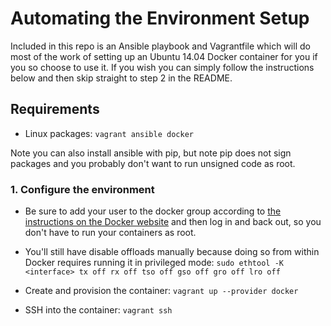 Automating the Environment Setup
===============

Included in this repo is an Ansible playbook and Vagrantfile which will do most
of the work of setting up an Ubuntu 14.04 Docker container for you if you so
choose to use it. If you wish you can simply follow the instructions below and
then skip straight to step 2 in the README.

Requirements
---------------
* Linux packages: `vagrant ansible docker`

Note you can also install ansible with pip, but note pip does not sign packages
and you probably don't want to run unsigned code as root.

### 1. Configure the environment

* Be sure to add your user to the docker group according to [the instructions on
the Docker website](https://docs.docker.com/engine/installation/linux/) and
then log in and back out, so you don't have to run your containers as root.

* You'll still have disable offloads manually because doing so from within
Docker requires running it in privileged mode:
`sudo ethtool -K <interface> tx off rx off tso off gso off gro off lro off`

* Create and provision the container: `vagrant up --provider docker`

* SSH into the container: `vagrant ssh`
